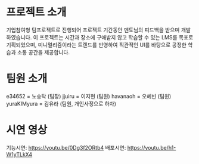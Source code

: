 # 프로젝트 소개

기업참여형 팀프로젝트로 진행되어 프로젝트 기간동안 멘토님의 피드백을 받으며 개발하였습니다.
이 프로젝트는 시간과 장소에 구애받지 않고 학습할 수 있는 LMS를 목표로 기획되었으며,
미니멀리즘이라는 트렌드를 반영하여 직관적인 UI를 바탕으로 공정한 학습과 소통 공간을 제공합니다.

# 팀원 소개

e34652 = 노승탁 (팀장)
jjuiru = 이지현 (팀원)
havanaoh = 오혜빈 (팀원)
yuraKIMyura = 김유라 (팀원, 개인사정으로 하차)

# 시연 영상

기능시연: https://youtu.be/0Dg3f2ORtb4
배포시연: https://youtu.be/h1-W1yTLkX4
